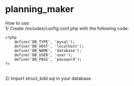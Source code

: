 # planning_maker

How to use: <br>
1/ Create /includes/config.conf.php with the following code:
```
<?php
    define('DB_TYPE', 'mysql');
    define('DB_HOST', 'localhost');
    define('DB_NAME', 'database');
    define('DB_USER', 'user');
    define('DB_PASS', 'password');
?>
```
<br>
2/ Import struct_bdd.sql in your database
